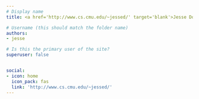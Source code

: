 ```yaml
---
# Display name
title: <a href='http://www.cs.cmu.edu/~jessed/' target='blank'>Jesse Dodge</a>

# Username (this should match the folder name)
authors:
- jesse

# Is this the primary user of the site?
superuser: false


social:
- icon: home
  icon_pack: fas
  link: 'http://www.cs.cmu.edu/~jessed/'
---
```

